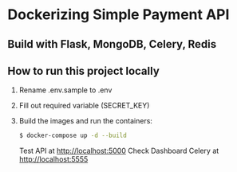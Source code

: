 # Dockerizing Simple Payment API

## Build with Flask, MongoDB, Celery, Redis

## How to run this project locally

1. Rename .env.sample to .env
2. Fill out required variable (SECRET_KEY)
3. Build the images and run the containers:

    ```sh
    $ docker-compose up -d --build
    ```

    Test API at [http://localhost:5000](http://localhost:5000)
    Check Dashboard Celery at [http://localhost:5555](http://localhost:5555)